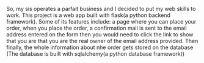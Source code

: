 So, my sis operates a parfait business and I decided to put my web skills to work.
This project is a web app built with flask(a python backend framework).
Some of its features include: a page where you can place your order, when you place the order, a confirmation mail is sent to the email
address entered on the form then you would need to click the link to show that you are that you are the real owner of the email address provided.
Then finally, the whole information about nhe order gets stored on the database
(The database is built with sqlalchemy(a python database framework))
